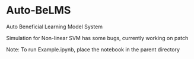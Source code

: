 # Auto-BeLMS
Auto Beneficial Learning Model System

Simulation for Non-linear SVM has some bugs, currently working on patch

Note:
To run Example.ipynb, place the notebook in the parent directory
